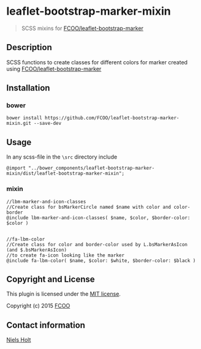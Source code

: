 # leaflet-bootstrap-marker-mixin

> SCSS mixins for [FCOO/leaflet-bootstrap-marker](https://github.com/FCOO/leaflet-bootstrap-marker)

## Description

SCSS functions to create classes for different colors for marker created using [FCOO/leaflet-bootstrap-marker](https://github.com/FCOO/leaflet-bootstrap-marker)


## Installation
### bower
`bower install https://github.com/FCOO/leaflet-bootstrap-marker-mixin.git --save-dev`

## Usage

In any scss-file in the `\src` directory include

	@import "../bower_components/leaflet-bootstrap-marker-mixin/dist/leaflet-bootstrap-marker-mixin";


### mixin


    //lbm-marker-and-icon-classes
    //Create class for bsMarkerCircle named $name with color and color-border
    @include lbm-marker-and-icon-classes( $name, $color, $border-color: $color )


    //fa-lbm-color
    //Create class for color and border-color used by L.bsMarkerAsIcon (and $.bsMarkerAsIcon)
    //to create fa-icon looking like the marker
    @include fa-lbm-color( $name, $color: $white, $border-color: $black )


## Copyright and License
This plugin is licensed under the [MIT license](https://github.com/FCOO/leaflet-bootstrap-marker-mixin/LICENSE).

Copyright (c) 2015 [FCOO](https://github.com/FCOO)

## Contact information

[Niels Holt](http://github.com/NielsHolt)


